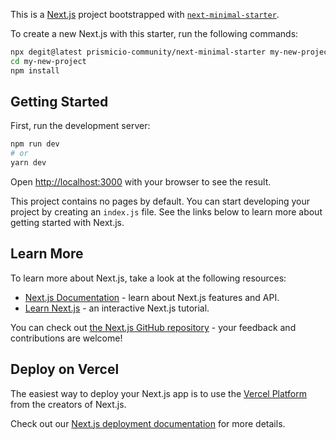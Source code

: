 This is a [Next.js](https://nextjs.org/) project bootstrapped with [`next-minimal-starter`](https://github.com/prismicio-community/next-minimal-starter).

To create a new Next.js with this starter, run the following commands:

```sh
npx degit@latest prismicio-community/next-minimal-starter my-new-project
cd my-new-project
npm install
```

## Getting Started

First, run the development server:

```bash
npm run dev
# or
yarn dev
```

Open [http://localhost:3000](http://localhost:3000) with your browser to see the result.

This project contains no pages by default. You can start developing your project by creating an `index.js` file. See the links below to learn more about getting started with Next.js.

## Learn More

To learn more about Next.js, take a look at the following resources:

- [Next.js Documentation](https://nextjs.org/docs) - learn about Next.js features and API.
- [Learn Next.js](https://nextjs.org/learn) - an interactive Next.js tutorial.

You can check out [the Next.js GitHub repository](https://github.com/vercel/next.js/) - your feedback and contributions are welcome!

## Deploy on Vercel

The easiest way to deploy your Next.js app is to use the [Vercel Platform](https://vercel.com/new?utm_medium=default-template&filter=next.js&utm_source=create-next-app&utm_campaign=create-next-app-readme) from the creators of Next.js.

Check out our [Next.js deployment documentation](https://nextjs.org/docs/deployment) for more details.
